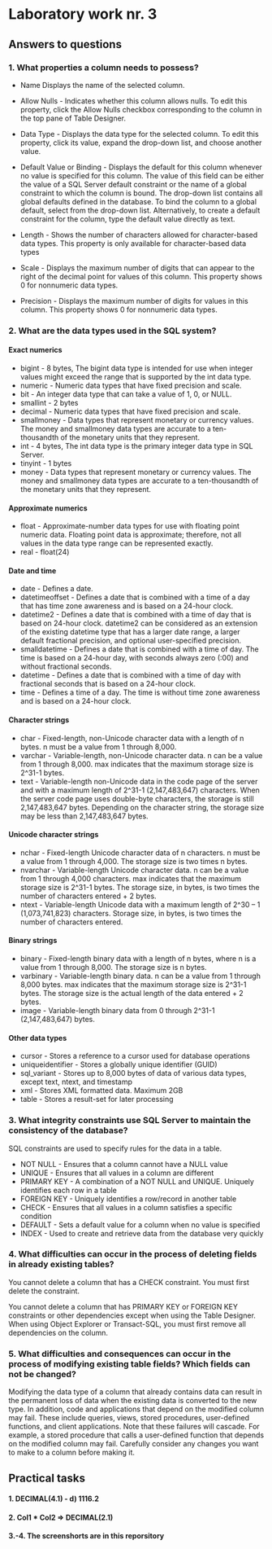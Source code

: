 

# Laboratory work nr. 3

## Answers to questions

### 1. What properties a column needs to possess?
* Name
Displays the name of the selected column.

* Allow Nulls - Indicates whether this column allows nulls. To edit this property, click the Allow Nulls checkbox corresponding to the column in the top pane of Table Designer.

* Data Type - Displays the data type for the selected column. To edit this property, click its value, expand the drop-down list, and choose another value.

* Default Value or Binding - Displays the default for this column whenever no value is specified for this column. The value of this field can be either the value of a SQL Server default constraint or the name of a global constraint to which the column is bound. The drop-down list contains all global defaults defined in the database. To bind the column to a global default, select from the drop-down list. Alternatively, to create a default constraint for the column, type the default value directly as text.

* Length - Shows the number of characters allowed for character-based data types. This property is only available for character-based data types

* Scale - Displays the maximum number of digits that can appear to the right of the decimal point for values of this column. This property shows 0 for nonnumeric data types.

* Precision - Displays the maximum number of digits for values in this column. This property shows 0 for nonnumeric data types.
### 2. What are the data types used in the SQL system?
#### Exact numerics
* bigint - 8 bytes, The bigint data type is intended for use when integer values might exceed the range that is supported by the int data type.
* numeric - Numeric data types that have fixed precision and scale.
* bit	- An integer data type that can take a value of 1, 0, or NULL.
* smallint -  2 bytes
* decimal - Numeric data types that have fixed precision and scale.
* smallmoney - Data types that represent monetary or currency values. The money and smallmoney data types are accurate to a ten-thousandth of the monetary units that they represent.
* int	-  4 bytes, The int data type is the primary integer data type in SQL Server.
* tinyint -  1 bytes
* money	- Data types that represent monetary or currency values. The money and smallmoney data types are accurate to a ten-thousandth of the monetary units that they represent.
#### Approximate numerics
* float	- Approximate-number data types for use with floating point numeric data. Floating point data is approximate; therefore, not all values in the data type range can be represented exactly.
* real - float(24)
#### Date and time
* date - Defines a date.
* datetimeoffset - Defines a date that is combined with a time of a day that has time zone awareness and is based on a 24-hour clock.
* datetime2	- Defines a date that is combined with a time of day that is based on 24-hour clock. datetime2 can be considered as an extension of the existing datetime type that has a larger date range, a larger default fractional precision, and optional user-specified precision.
* smalldatetime - Defines a date that is combined with a time of day. The time is based on a 24-hour day, with seconds always zero (:00) and without fractional seconds.
* datetime - Defines a date that is combined with a time of day with fractional seconds that is based on a 24-hour clock.	
* time - Defines a time of a day. The time is without time zone awareness and is based on a 24-hour clock.
#### Character strings
* char - Fixed-length, non-Unicode character data with a length of n bytes. n must be a value from 1 through 8,000.
* varchar - Variable-length, non-Unicode character data. n can be a value from 1 through 8,000. max indicates that the maximum storage size is 2^31-1 bytes.
* text - Variable-length non-Unicode data in the code page of the server and with a maximum length of 2^31-1 (2,147,483,647) characters. When the server code page uses double-byte characters, the storage is still 2,147,483,647 bytes. Depending on the character string, the storage size may be less than 2,147,483,647 bytes.
#### Unicode character strings
* nchar	- Fixed-length Unicode character data of n characters. n must be a value from 1 through 4,000. The storage size is two times n bytes.
* nvarchar - Variable-length Unicode character data. n can be a value from 1 through 4,000 characters. max indicates that the maximum storage size is 2^31-1 bytes. The storage size, in bytes, is two times the number of characters entered + 2 bytes.
* ntext	- Variable-length Unicode data with a maximum length of 2^30 – 1 (1,073,741,823) characters. Storage size, in bytes, is two times the number of characters entered.
#### Binary strings
* binary - Fixed-length binary data with a length of n bytes, where n is a value from 1 through 8,000. The storage size is n bytes.
* varbinary - Variable-length binary data. n can be a value from 1 through 8,000 bytes. max indicates that the maximum storage size is 2^31-1 bytes. The storage size is the actual length of the data entered + 2 bytes.
* image	- Variable-length binary data from 0 through 2^31-1 (2,147,483,647) bytes.
#### Other data types
* cursor - Stores a reference to a cursor used for database operations	
* uniqueidentifier - Stores a globally unique identifier (GUID)
* sql_variant - Stores up to 8,000 bytes of data of various data types, except text, ntext, and timestamp	
* xml - Stores XML formatted data. Maximum 2GB
* table	- Stores a result-set for later processing

### 3. What integrity constraints use SQL Server to maintain the consistency of the database?
SQL constraints are used to specify rules for the data in a table.
* NOT NULL - Ensures that a column cannot have a NULL value
* UNIQUE - Ensures that all values in a column are different
* PRIMARY KEY - A combination of a NOT NULL and UNIQUE. Uniquely identifies each row in a table
* FOREIGN KEY - Uniquely identifies a row/record in another table
* CHECK - Ensures that all values in a column satisfies a specific condition
* DEFAULT - Sets a default value for a column when no value is specified
* INDEX - Used to create and retrieve data from the database very quickly

### 4. What difficulties can occur in the process of deleting fields in already existing tables?
You cannot delete a column that has a CHECK constraint. You must first delete the constraint.

You cannot delete a column that has PRIMARY KEY or FOREIGN KEY constraints or other dependencies except when using the Table Designer. When using Object Explorer or Transact-SQL, you must first remove all dependencies on the column.

### 5. What difficulties and consequences can occur in the process of modifying existing table fields? Which fields can not be changed?
Modifying the data type of a column that already contains data can result in the permanent loss of data when the existing data is converted to the new type. In addition, code and applications that depend on the modified column may fail. These include queries, views, stored procedures, user-defined functions, and client applications. Note that these failures will cascade. For example, a stored procedure that calls a user-defined function that depends on the modified column may fail. Carefully consider any changes you want to make to a column before making it.
## Practical tasks
#### 1. DECIMAL(4.1) - d) 1116.2
#### 2. Col1 * Col2 => DECIMAL(2.1)
#### 3.-4. The screenshorts are in this reporsitory
